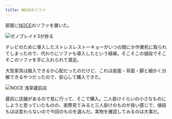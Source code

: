 ```yaml
---
title: NOCEのソファ
---
```

部屋に[NOCE](https://www.noce.co.jp/)のソファを置いた。

![](https://lh3.googleusercontent.com/docs/ADP-6oE4VQSg4213gl5f3lcxy_CybJTuzZjvWLWgM04iskhKJo-uyR_XwVlYXWccNcGMozpbur-Z9HjwW2RqcB44-9SmdrIakKtKo2pVTmJJj75qqt9FSqouLoyuKDg8-5RXTWJjNfyghX7LfdqjjZFwv1WdGcFXUnjL4sv9XILnrpihMw6wCD_CC3R0yiOOUw5hxPti5Kd5e3RLheE7z7qSlinev3JDYP_uv2FeGWHj8c_0QfVWmnsg0LiSGBJD3CimuFAmmoCE7PtTWfuX387U_tJ1flu0OyH10C_Q9lhNfffhPpF4RJzXq4-PoLJWV59f9XkYUVJzIWwgUVaWtjq7wKq5K1XleAPRPeFY-GEeCBs0fNj3gqQab-DaLd73pbgFGlJl-Em_iFTa5pu9m6zyRhB44fJIUmFHQFH11Y7x32i9BshjCl2FRGo3WYr32CvDxDNFJJNp1odrW9bUyHBmEUU1LNqGsRqoFq9hs1_zINEoL4nwSz2DDIE7yhjLmISAahKK77Z27dSBJHc9zH24I1fvyBq-SKPfzdl1vJzIvrZhL09MxB60oXLRkeIWKxoPMxoj37Gk1ckqiFpT-YX7705oXf3M1vvHaxNJYVqyd79Yp683mPqVGG3UFspaU2Ap7EhJNflmaV2Fk_gMkHydcxMwfieNuC-5uzv4xM-OAOsXKyc24i0ZA3BzH1eyrSLHwSCCHs9RH-quxL-Sx4q-b-dStGbhuYN604iBfcNNOAaOA33bB17m2gDmgzzbZKayjEokyDgZFwS7goCc1tejMx5mBqgub-kek8b_lDsuTKVd1v4RZZ1Rqy2SLcmbpVTw8394RZ0SMVn-HdnJ66Cxu2-2RsmIMTUdnAAEPYHaNOZG2rmeGIbKXK4mgHf9YLV5BtQW1tALIJvXrXLxGXaBe-B0LuQHlmvQOGw-2RhCW085LXqlKjLkMenstQk4XH-yN31ezWoGXs4IchaRHkRjAgRL8-WaRibxAUKS0v6aXltBb0ns4HRGo1gDJETeUmsVW8DWHzce1TCbjP0ZfB7SHQl-h5HRPxS-t2f5sCua3kz7gf48gOTt31FyNqdlkv5yJv35OUCzvTP1V8TAfakCEVWGb99h-s8OIE_wrjRCSou0bIsjoOHjnBFTkxX4kTA2qjGJP8JViLUfifkk9ZXWXnVZGhPcJruYCmODGiPXlLqQEiOcN069tTLukEN5e6TWaxaqP1aI_-TmThLsQnZXaryQ4x5Vijl_MAwYe1TERTzD1saEPg "ゼノブレイド3が捗る")

テレビのために導入したストレスレストーキョーがいつの間にか作業机に取られてしまったので、代わりにソファも導入したという経緯。そこそこの値段でそこそこのソファを手に入れられて満足。

大型家具は搬入できるか心配だったのだけど、これは座面・背面・脚と細かく分解できるやつだったので、安心して購入できた。

![](https://lh3.googleusercontent.com/docs/ADP-6oHxe0jYXT4Ccmtp8HNMTYwLboxKf8osA7MclvO7keR1jw6jLwcsRZhk_IulPXGoREPxsjqTgaZEZ44MteqeniKfjpKb1iFQLSfpaLDRz5TYgDNMFqKKMtSAXgy5AFCFUnKCrwZkqaOGiaBYdUjl2iUihoqU1q_OdPSOzGZJjE2a_0A3wBmtvMzrBt7ShDI_Gf4Uh4GkYLhZdXELwTfBNYijY0eohoPt2A75jU5qTeFx_JGpy3oNQYKoQmJ8obh0nkSGpoRmtLJTnhQuggZEVfyoOye7ZQRwqm6J-tk-mqxgf4mwt9KFEOYlNnary9c_FhfyTQ8-KYRXtxLIWSI7HBGff_fvsampUbWkfKw-VFsty5qQLAIZQdwM2Eyl9s6HPu5qw1kWaceW1OE0OKr5s0OeT24my-KlcNzETNBzwQLPm6zGByPrSXC6C4gWuY0hhP9XLxqNaFQOvvnro_kFdSFHm1epRh5Aix6Rf7MDMiWThYzXmR9UBLUHiWNvDwGeHil_WBql9OBqcsWFieBNBSgGpQK8caCzKXFV4DCQq63NVtGf5_Ah464w3iCz1uek2k4zc3-SwQFkcUf8y_XRaHnh69X9ITnv9NmKOpb-WMHIoGPOFo1GTRd0wEUQpp37YyW28KhecyFEv1ToYvdsllInZxpF0SpJ82A4V2H-OF_jVe4xi0o09p76yIQIQVxSVsMlm09bffWBl08e9F3Jo5LWFNP_O-0yiACBA5yemedhR16grqx3BX5oVIySssNNrodfbjPeJh4T9tKxWAxO4Tw2WJY47etbpC3_4yURqEBp8Oi-2NruwRLcyYkl7Q2F7KrwePeeC0aNFpl8b8Ha9YTutiUPr4sT0Cu51tvmAl21GcHT4BfAH3WRx6f7zGUGwiVKV2fnTfeYK4zp-2d71fy7-EkTRBZpj5Dky71cEfby8kkwnDuG22XeXhXanLngdFCamqmqX-C91HR1PdGeWimbirrFdxFbGIqS4vhR0Bo3aCKPjOGg5ISqeOgLXJdFxGxnAJDgaVcZmhqO1Z6LPEJKgvvYwHqZDuke4F7o89lFRAgql8MtPDnqryAhB3Hj37srAmjBsVP5qYQysBLrYAyZ7NaB2LASzOVeonJ2uF2KmpMfPutdwJZxW-R9F86qEcXsQCFc1pmbFTih4LKi31UR72pJzvG8zrwK9aBOH2EpjLfL-HKrhF0hN0r9sToWuYwerCW502q2ky_SYIRqJ09BHFw_6lREn4RG9QycyRAKSSzDdQ "NOCE 浅草蔵前店")

蔵前に店舗があるので見に行って、そこで購入。二人掛けぐらいの小さなものにしようと思っていたものの、実際見てみると三人掛けのものが良い感じで、値段もほぼ変わらないので今回のものを選んだ。実物を確認してみるのは大事だ。
